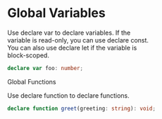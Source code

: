 # Global Variables  

Use declare var to declare variables. If the  
variable is read-only, you can use declare const.  
You can also use declare let if the variable is  
block-scoped.  
```typescript
declare var foo: number;
```


Global Functions  

Use declare function to declare functions.  
```typescript
declare function greet(greeting: string): void;
```
